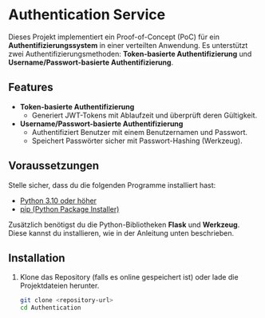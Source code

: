 # Authentication Service

Dieses Projekt implementiert ein Proof-of-Concept (PoC) für ein **Authentifizierungssystem** in einer verteilten Anwendung. Es unterstützt zwei Authentifizierungsmethoden: **Token-basierte Authentifizierung** und **Username/Passwort-basierte Authentifizierung**. 

## Features

- **Token-basierte Authentifizierung**
  - Generiert JWT-Tokens mit Ablaufzeit und überprüft deren Gültigkeit.
- **Username/Passwort-basierte Authentifizierung**
  - Authentifiziert Benutzer mit einem Benutzernamen und Passwort.
  - Speichert Passwörter sicher mit Passwort-Hashing (Werkzeug).

## Voraussetzungen

Stelle sicher, dass du die folgenden Programme installiert hast:

- [Python 3.10 oder höher](https://www.python.org/downloads/)
- [pip (Python Package Installer)](https://pip.pypa.io/en/stable/)

Zusätzlich benötigst du die Python-Bibliotheken **Flask** und **Werkzeug**. Diese kannst du installieren, wie in der Anleitung unten beschrieben.

## Installation

1. Klone das Repository (falls es online gespeichert ist) oder lade die Projektdateien herunter.

   ```bash
   git clone <repository-url>
   cd Authentication